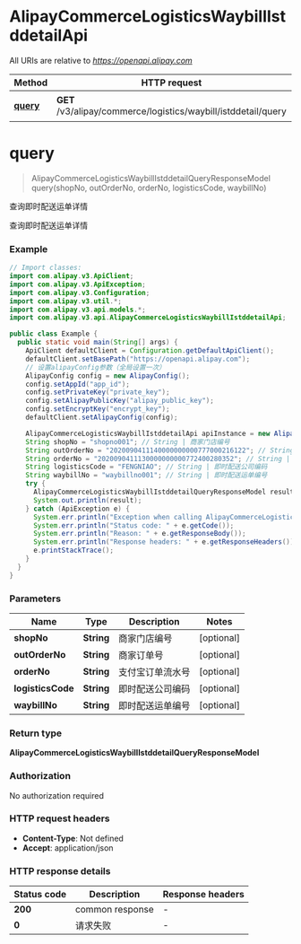 # AlipayCommerceLogisticsWaybillIstddetailApi

All URIs are relative to *https://openapi.alipay.com*

| Method | HTTP request | Description |
|------------- | ------------- | -------------|
| [**query**](AlipayCommerceLogisticsWaybillIstddetailApi.md#query) | **GET** /v3/alipay/commerce/logistics/waybill/istddetail/query | 查询即时配送运单详情 |


<a name="query"></a>
# **query**
> AlipayCommerceLogisticsWaybillIstddetailQueryResponseModel query(shopNo, outOrderNo, orderNo, logisticsCode, waybillNo)

查询即时配送运单详情

查询即时配送运单详情

### Example
```java
// Import classes:
import com.alipay.v3.ApiClient;
import com.alipay.v3.ApiException;
import com.alipay.v3.Configuration;
import com.alipay.v3.util.*;
import com.alipay.v3.api.models.*;
import com.alipay.v3.api.AlipayCommerceLogisticsWaybillIstddetailApi;

public class Example {
  public static void main(String[] args) {
    ApiClient defaultClient = Configuration.getDefaultApiClient();
    defaultClient.setBasePath("https://openapi.alipay.com");
    // 设置alipayConfig参数（全局设置一次）
    AlipayConfig config = new AlipayConfig();
    config.setAppId("app_id");
    config.setPrivateKey("private_key");
    config.setAlipayPublicKey("alipay_public_key");
    config.setEncryptKey("encrypt_key");
    defaultClient.setAlipayConfig(config);

    AlipayCommerceLogisticsWaybillIstddetailApi apiInstance = new AlipayCommerceLogisticsWaybillIstddetailApi(defaultClient);
    String shopNo = "shopno001"; // String | 商家门店编号
    String outOrderNo = "2020090411140000000000777000216122"; // String | 商家订单号
    String orderNo = "2020090411130000000000772400280352"; // String | 支付宝订单流水号
    String logisticsCode = "FENGNIAO"; // String | 即时配送公司编码
    String waybillNo = "waybillno001"; // String | 即时配送运单编号
    try {
      AlipayCommerceLogisticsWaybillIstddetailQueryResponseModel result = apiInstance.query(shopNo, outOrderNo, orderNo, logisticsCode, waybillNo);
      System.out.println(result);
    } catch (ApiException e) {
      System.err.println("Exception when calling AlipayCommerceLogisticsWaybillIstddetailApi#query");
      System.err.println("Status code: " + e.getCode());
      System.err.println("Reason: " + e.getResponseBody());
      System.err.println("Response headers: " + e.getResponseHeaders());
      e.printStackTrace();
    }
  }
}
```

### Parameters

| Name | Type | Description  | Notes |
|------------- | ------------- | ------------- | -------------|
| **shopNo** | **String**| 商家门店编号 | [optional] |
| **outOrderNo** | **String**| 商家订单号 | [optional] |
| **orderNo** | **String**| 支付宝订单流水号 | [optional] |
| **logisticsCode** | **String**| 即时配送公司编码 | [optional] |
| **waybillNo** | **String**| 即时配送运单编号 | [optional] |

### Return type

**AlipayCommerceLogisticsWaybillIstddetailQueryResponseModel**

### Authorization

No authorization required

### HTTP request headers

 - **Content-Type**: Not defined
 - **Accept**: application/json

### HTTP response details
| Status code | Description | Response headers |
|-------------|-------------|------------------|
| **200** | common response |  -  |
| **0** | 请求失败 |  -  |

